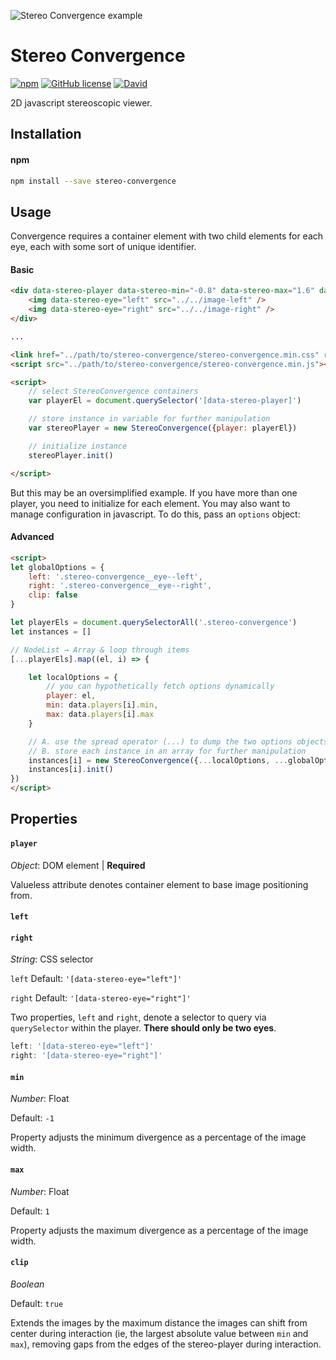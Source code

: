 ![Stereo Convergence example](http://i.giphy.com/3o6ozDEG1tnY7hmbsc.gif)

# Stereo Convergence

[![npm](https://img.shields.io/npm/v/stereo-convergence.svg?maxAge=864000)](https://www.npmjs.com/package/stereo-convergence)
[![GitHub license](https://img.shields.io/badge/license-MIT-blue.svg)](https://raw.githubusercontent.com/danielgamage/stereo-convergence/master/LICENSE.md)
[![David](https://img.shields.io/david/dev/danielgamage/stereo-convergence.svg?maxAge=2592000)]()

2D javascript stereoscopic viewer.

## Installation

#### npm
```bash
npm install --save stereo-convergence
```

## Usage

Convergence requires a container element with two child elements for each eye, each with some sort of unique identifier.

#### Basic

```html
<div data-stereo-player data-stereo-min="-0.8" data-stereo-max="1.6" data-stereo-clip="true">
	<img data-stereo-eye="left" src="../../image-left" />
	<img data-stereo-eye="right" src="../../image-right" />
</div>

...

<link href="../path/to/stereo-convergence/stereo-convergence.min.css" rel="stylesheet">
<script src="../path/to/stereo-convergence/stereo-convergence.min.js"></script>

<script>
	// select StereoConvergence containers
	var playerEl = document.querySelector('[data-stereo-player]')

	// store instance in variable for further manipulation
	var stereoPlayer = new StereoConvergence({player: playerEl})

	// initialize instance
	stereoPlayer.init()

</script>
```

But this may be an oversimplified example. If you have more than one player, you need to initialize for each element. You may also want to manage configuration in javascript. To do this, pass an `options` object:

#### Advanced

```html
<script>
let globalOptions = {
	left: '.stereo-convergence__eye--left',
	right: '.stereo-convergence__eye--right',
	clip: false
}

let playerEls = document.querySelectorAll('.stereo-convergence')
let instances = []

// NodeList → Array & loop through items
[...playerEls].map((el, i) => {

	let localOptions = {
		// you can hypothetically fetch options dynamically
		player: el,
		min: data.players[i].min,
		max: data.players[i].max
	}

	// A. use the spread operator (...) to dump the two options objects into one object argument for StereoConvergence
	// B. store each instance in an array for further manipulation
	instances[i] = new StereoConvergence({...localOptions, ...globalOptions})
	instances[i].init()
})
</script>
```

## Properties

#### `player`

_Object_: DOM element | **Required**

Valueless attribute denotes container element to base image positioning from.

#### `left`
#### `right`

_String_: CSS selector

`left` Default: `'[data-stereo-eye="left"]'`

`right` Default: `'[data-stereo-eye="right"]'`

Two properties, `left` and `right`, denote a selector to query via `querySelector` within the player. **There should only be two eyes**.

```js
left: '[data-stereo-eye="left"]'
right: '[data-stereo-eye="right"]'
```

#### `min`

_Number_: Float

Default: `-1`

Property adjusts the minimum divergence as a percentage of the image width.

#### `max`

_Number_: Float

Default: `1`

Property adjusts the maximum divergence as a percentage of the image width.

#### `clip`

_Boolean_

Default: `true`

Extends the images by the maximum distance the images can shift from center during interaction (ie, the largest absolute value between `min` and `max`), removing gaps from the edges of the stereo-player during interaction.
